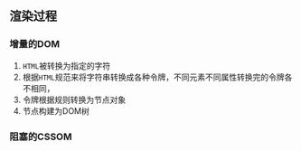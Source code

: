 ## 渲染过程

### 增量的DOM

1. `HTML`被转换为指定的字符
2. 根据`HTML`规范来将字符串转换成各种令牌，不同元素不同属性转换完的令牌各不相同，
3. 令牌根据规则转换为节点对象
4. 节点构建为DOM树

### 阻塞的CSSOM

